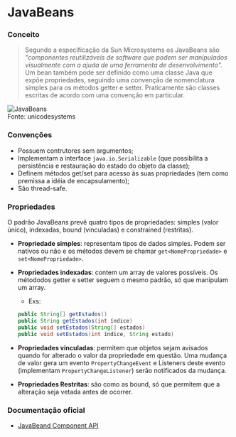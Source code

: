 # JavaBeans 


### Conceito  

> Segundo a especificação da Sun Microsystems os JavaBeans são *"componentes reutilizáveis de software que podem ser manipulados visualmente com a ajuda de uma ferramenta de desenvolvimento".*  
> Um bean também pode ser definido como uma classe Java que expõe propriedades, seguindo uma convenção de nomenclatura simples para os métodos getter e setter. Praticamente são classes escritas de acordo com uma convenção em particular.

![JavaBeans](http://www.unicodesystems.us/img/core-img/javabeans1.png)  
Fonte: unicodesystems  

### Convenções

- Possuem contrutores sem argumentos;  
- Implementam a interface `java.io.Serializable` (que possibilita a persistência e restauração do estado do objeto da classe);  
- Definem métodos get/set para acesso às suas propriedades (tem como premissa a idéia de encapsulamento);  
- São thread-safe.

### Propriedades  

O padrão JavaBeans prevê quatro tipos de propriedades: simples (valor único), indexadas, bound (vinculadas) e constrained (restritas).

- **Propriedade simples**: representam tipos de dados simples. Podem ser nativos ou não e os métodos devem se chamar `get<NomePropriedade>` e `set<NomePropriedade>`.  

- **Propriedades indexadas**: contem um array de valores possíveis. Os métododos getter e setter seguem o mesmo padrão, só que manipulam um array.  
    - Exs:  
    ```java
    public String[] getEstados()
    public String getEstados(int índice)
    public void setEstados(String[] estados)
    public void setEstados(int índice, String estado)
    ```  

- **Propriedades vinculadas**: permitem que objetos sejam avisados quando for alterado o valor da propriedade em questão. Uma mudança de valor gera um evento `PropertyChangeEvent` e Listeners deste evento (implementam `PropertyChangeListener`) serão notificados da mudança.  

- **Propriedades Restritas**: são como as bound, só que permitem que a alteração seja vetada antes de ocorrer.  

### Documentação oficial

- [JavaBeand Component API](https://docs.oracle.com/javase/8/docs/technotes/guides/beans/index.html)

